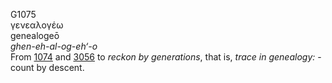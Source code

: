 <body>
  <p>G1075<br>  γενεαλογέω  <br> genealogeō  <br><i>ghen-eh-al-og-eh‘-o </i><br>From <a href="g1074.htm">1074</a> and <a href="g3056.htm">3056</a>  to <i>reckon</i> <i>by</i> <i>generations</i>, that is, <i>trace</i> <i>in</i> <i>genealogy:</i> - count by descent.<br></p>
 </body>